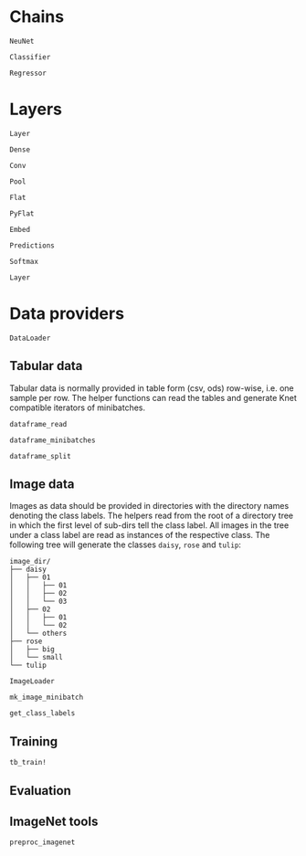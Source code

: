 

# Chains

```@docs
NeuNet
```

```@docs
Classifier
```

```@docs
Regressor
```


# Layers

```@docs
Layer
```

```@docs
Dense
```

```@docs
Conv
```

```@docs
Pool
```

```@docs
Flat
```

```@docs
PyFlat
```

```@docs
Embed
```

```@docs
Predictions
```

```@docs
Softmax
```

```@docs
Layer
```


# Data providers

```@docs
DataLoader
```


## Tabular data

Tabular data is normally provided in table form (csv, ods)
row-wise, i.e. one sample per row.
The helper functions can read the tables and generate Knet compatible
iterators of minibatches.

```@docs
dataframe_read
```


```@docs
dataframe_minibatches
```


```@docs
dataframe_split
```

## Image data

Images as data should be provided in directories with the directory names
denoting the class labels.
The helpers read from the root of a directory tree in which the
first level of sub-dirs tell the class label. All images in the
tree under a class label are read as instances of the respective class.
The following tree will generate the classes `daisy`, `rose` and `tulip`:

```
image_dir/
├── daisy
│   ├── 01
│   │   ├── 01
│   │   ├── 02
│   │   └── 03
│   ├── 02
│   │   ├── 01
│   │   └── 02
│   └── others
├── rose
│   ├── big
│   └── small
└── tulip
```

```@docs
ImageLoader
```


```@docs
mk_image_minibatch
```

```@docs
get_class_labels
```


## Training

```@docs
tb_train!
```

## Evaluation


## ImageNet tools

```@docs
preproc_imagenet
```
